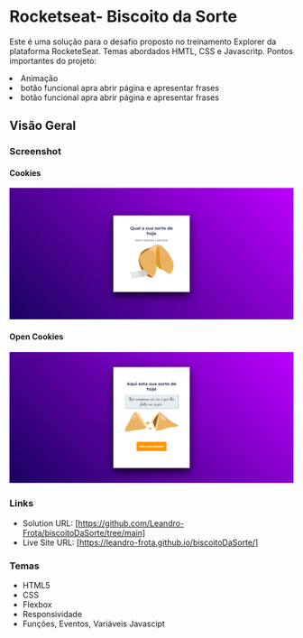# Rocketseat- Biscoito da Sorte

Este é uma solução para o desafio proposto no treinamento Explorer da plataforma RocketeSeat.
Temas abordados HMTL, CSS e Javascritp.
Pontos importantes do projeto:
<li>Animação</li>
<li>botão funcional apra abrir página e apresentar frases</li>
<li>botão funcional apra abrir página e apresentar frases</li>


## Visão Geral

### Screenshot

#### Cookies

![](https://github.com/Leandro-Frota/biscoitoDaSorte/blob/main/assets/screencapture-cookies.png)


#### Open Cookies
![](https://github.com/Leandro-Frota/biscoitoDaSorte/blob/main/assets/screencapture-open-cookies.png)


### Links

- Solution URL: [https://github.com/Leandro-Frota/biscoitoDaSorte/tree/main]
- Live Site URL: [https://leandro-frota.github.io/biscoitoDaSorte/]

### Temas
- HTML5
- CSS 
- Flexbox
- Responsividade
- Funções, Eventos, Variáveis Javascipt

